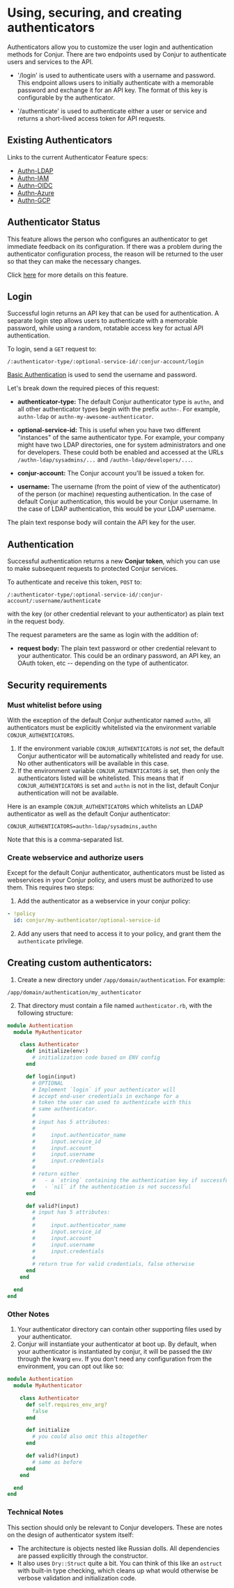 # Using, securing, and creating authenticators

Authenticators allow you to customize the user login and authentication methods
for Conjur. There are two endpoints used by Conjur to authenticate users and
services to the API.

* '/login' is used to authenticate users with a username and password. This
  endpoint allows users to initially authenticate with a memorable password
  and exchange it for an API key. The format of this key is configurable by
  the authenticator.

* '/authenticate' is used to authenticate either a user or service and returns
  a short-lived access token for API requests.

## Existing Authenticators

Links to the current Authenticator Feature specs:
* [Authn-LDAP](authn_ldap.md)
* [Authn-IAM](authn_iam.md)
* [Authn-OIDC](authn_oidc.md)
* [Authn-Azure](authn_azure/authn_azure_solution_design.md)
* [Authn-GCP](authn_gcp/authn_gcp_solution_design.md)

## Authenticator Status
This feature allows the person who configures an authenticator to get immediate feedback on 
its configuration. If there was a problem during the authenticator configuration process, 
the reason will be returned to the user so that they can make the necessary changes.

Click [here](authenticators-status/authn_status_general.md) for more details on this feature.

## Login

Successful login returns an API key that can be used for authentication. A
separate login step allows users to authenticate with a memorable password,
while using a random, rotatable access key for actual API authentication.

To login, send a `GET` request to:
```
/:authenticator-type/:optional-service-id/:conjur-account/login
```
[Basic Authentication](https://developer.mozilla.org/en-US/docs/Web/HTTP/Authentication)
is used to send the username and password.

Let's break down the required pieces of this request:

- **authenticator-type:** The default Conjur authenticator type is `authn`, and
  all other authenticator types begin with the prefix `authn-`. For example,
  `authn-ldap` or `authn-my-awesome-authenticator`.

- **optional-service-id:** This is useful when you have two different
  "instances" of the same authenticator type.  For example, your company might
  have two LDAP directories, one for system administrators and one for
  developers.  These could both be enabled and accessed at the URLs
  `/authn-ldap/sysadmins/...` and `/authn-ldap/developers/...`.

- **conjur-account:** The Conjur account you'll be issued a token for.

- **username:** The username (from the point of view of the authenticator) of
  the person (or machine) requesting authentication.  In the case of default
  Conjur authentication, this would be your Conjur username.  In the case of
  LDAP authentication, this would be your LDAP username.

The plain text response body will contain the API key for the user.

## Authentication

Successful authentication returns a new **Conjur token**, which you can use to
make subsequent requests to protected Conjur services.

To authenticate and receive this token, `POST` to:
```
/:authenticator-type/:optional-service-id/:conjur-account/:username/authenticate
```
with the key (or other credential relevant to your authenticator) as plain
text in the request body.

The request parameters are the same as login with the addition of:

- **request body:** The plain text password or other credential relevant to
  your authenticator.  This could be an ordinary password, an API key, an
  OAuth token, etc -- depending on the type of authenticator.


## Security requirements

### Must whitelist before using

With the exception of the default Conjur authenticator named `authn`, all
authenticators must be explicitly whitelisted via the environment variable
`CONJUR_AUTHENTICATORS`.

1. If the environment variable `CONJUR_AUTHENTICATORS` is *not* set, the
   default Conjur authenticator will be automatically whitelisted and ready for
   use.  No other authenticators will be available in this case.
2. If the environment variable `CONJUR_AUTHENTICATORS` *is* set, then only the
   authenticators listed will be whitelisted.  This means that if
   `CONJUR_AUTHENTICATORS` is set and `authn` is not in the list, default
   Conjur authentication will not be available.

Here is an example `CONJUR_AUTHENTICATORS` which whitelists an LDAP
authenticator as well as the default Conjur authenticator:
```
CONJUR_AUTHENTICATORS=authn-ldap/sysadmins,authn
```

Note that this is a comma-separated list.

### Create webservice and authorize users

Except for the default Conjur authenticator, authenticators must be listed as
webservices in your Conjur policy, and users must be authorized to use them.
This requires two steps:

1. Add the authenticator as a webservice in your conjur policy:
```yaml
- !policy
  id: conjur/my-authenticator/optional-service-id
```
2. Add any users that need to access it to your policy, and grant them the
   `authenticate` privilege.


## Creating custom authenticators:

1. Create a new directory under `/app/domain/authentication`.  For example:
```
/app/domain/authentication/my_authenticator
```
2. That directory must contain a file named `authenticator.rb`, with the
   following structure:
```ruby
module Authentication
  module MyAuthenticator

    class Authenticator
      def initialize(env:)
        # initialization code based on ENV config
      end

      def login(input)
        # OPTIONAL
        # Implement `login` if your authenticator will
        # accept end-user credentials in exchange for a
        # token the user can used to authenticate with this
        # same authenticator.
        #
        # input has 5 attributes:
        #
        #     input.authenticator_name
        #     input.service_id
        #     input.account
        #     input.username
        #     input.credentials
        #
        # return either
        #   - a `string` containing the authentication key if successful
        #   - `nil` if the authentication is not successful
      end

      def valid?(input)
        # input has 5 attributes:
        #
        #     input.authenticator_name
        #     input.service_id
        #     input.account
        #     input.username
        #     input.credentials
        #
        # return true for valid credentials, false otherwise
      end
    end

  end
end
```

### Other Notes

1. Your authenticator directory can contain other supporting files used by your
   authenticator.
2. Conjur will instantiate your authenticator at boot up.  By default, when your
   authenticator is instantiated by conjur, it will be passed the `ENV` through
   the kwarg `env`.  If you don't need any configuration from the environment,
   you can opt out like so:
```ruby
module Authentication
  module MyAuthenticator

    class Authenticator
      def self.requires_env_arg?
        false
      end

      def initialize
        # you could also omit this altogether
      end

      def valid?(input)
        # same as before
      end
    end

  end
end
```

### Technical Notes

This section should only be relevant to Conjur developers.  These are notes on
the design of authenticator system itself:

- The architecture is objects nested like Russian dolls.  All dependencies are
  passed explicitly through the constructor.
- It also uses `Dry::Struct` quite a bit.  You can think of this like an
  `ostruct` with built-in type checking, which cleans up what would otherwise
  be verbose validation and initialization code.
